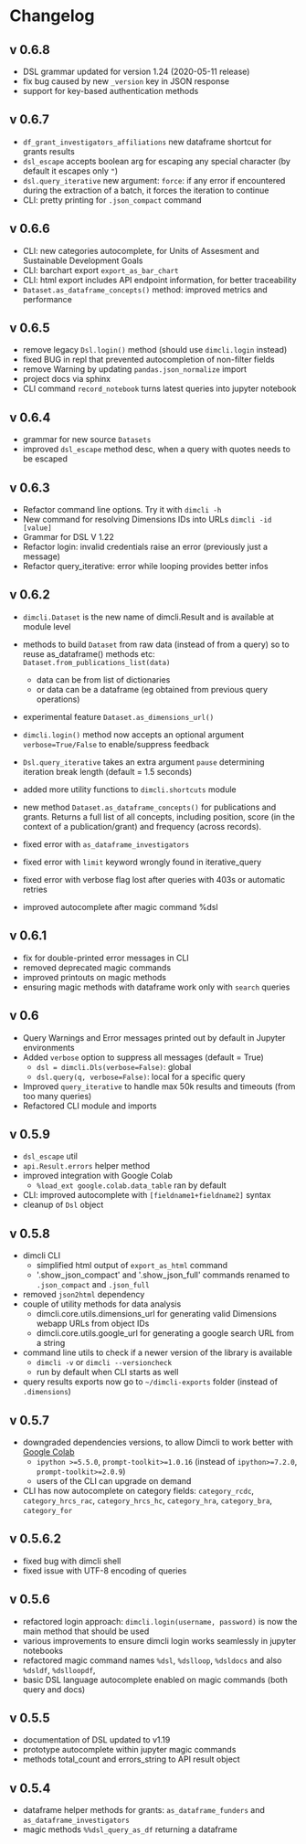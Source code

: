 # Changelog

## v 0.6.8

* DSL grammar updated for version 1.24 (2020-05-11 release)
* fix bug caused by new `_version` key in JSON response 
* support for key-based authentication methods


## v 0.6.7

* `df_grant_investigators_affiliations` new dataframe shortcut for grants results
* `dsl_escape` accepts boolean arg for escaping any special character (by default it escapes only `"`)
* `dsl.query_iterative` new argument: `force`: if any error if encountered during the extraction of a batch, it forces the iteration to continue
* CLI: pretty printing for `.json_compact` command


## v 0.6.6

* CLI: new categories autocomplete, for Units of Assesment and Sustainable Development Goals
* CLI: barchart export `export_as_bar_chart`
* CLI: html export includes API endpoint information, for better traceability
* `Dataset.as_dataframe_concepts()` method: improved metrics and performance


## v 0.6.5

* remove legacy `Dsl.login()` method (should use `dimcli.login` instead) 
* fixed BUG in repl that prevented autocompletion of non-filter fields
* remove Warning by updating `pandas.json_normalize` import
* project docs via sphinx 
* CLI command `record_notebook` turns latest queries into jupyter notebook

## v 0.6.4

* grammar for new source `Datasets`
* improved `dsl_escape` method desc, when a query with quotes needs to be escaped

## v 0.6.3

* Refactor command line options. Try it with `dimcli -h`
* New command for resolving Dimensions IDs into URLs `dimcli -id [value]`
* Grammar for DSL V 1.22
* Refactor login: invalid credentials raise an error (previously just a message)
* Refactor query_iterative: error while looping provides better infos

## v 0.6.2 

* `dimcli.Dataset`  is the new name of dimcli.Result  and is available at module level
* methods to build `Dataset` from raw data (instead of from a query) so to reuse as_dataframe() methods etc:  `Dataset.from_publications_list(data)` 
  * data can be from list of dictionaries
  * or data can be a dataframe (eg obtained from previous query operations)
* experimental feature `Dataset.as_dimensions_url()` 
* `dimcli.login()` method now accepts an optional argument `verbose=True/False` to enable/suppress feedback 
* `Dsl.query_iterative` takes an extra argument `pause` determining iteration break length (default = 1.5 seconds)
* added more utility functions to `dimcli.shortcuts` module 
* new method `Dataset.as_dataframe_concepts()` for publications and grants. Returns a full list of all concepts, including position, score (in the context of a publication/grant) and frequency (across records).

* fixed error with `as_dataframe_investigators` 
* fixed error with `limit` keyword wrongly found in iterative_query
* fixed error with verbose flag lost after queries with 403s or automatic retries
* improved autocomplete after magic command %dsl 



## v 0.6.1 

* fix for double-printed error messages in CLI
* removed deprecated magic commands 
* improved printouts on magic methods 
* ensuring magic methods with dataframe work only with `search` queries 


## v 0.6

* Query Warnings and Error messages printed out by default in Jupyter environments
* Added `verbose` option to suppress all messages (default = True)
  * `dsl = dimcli.Dls(verbose=False)`: global 
  * `dsl.query(q, verbose=False)`: local for a specific query
* Improved `query_iterative` to handle max 50k results and timeouts (from too many queries)
* Refactored CLI module and imports 


## v 0.5.9

* `dsl_escape` util
* `api.Result.errors` helper method
* improved integration with Google Colab
  * `%load_ext google.colab.data_table` ran by default
* CLI: improved autocomplete with `[fieldname1+fieldname2]` syntax
* cleanup of `Dsl` object


## v 0.5.8

* dimcli CLI
  * simplified html output of `export_as_html` command
  * '.show_json_compact' and '.show_json_full' commands renamed to `.json_compact` and `.json_full`
* removed `json2html` dependency 
* couple of utility methods for data analysis
  * dimcli.core.utils.dimensions_url for generating valid Dimensions webapp URLs from object IDs
  * dimcli.core.utils.google_url for generating a google search URL from a string
* command line utils to check if a newer version of the library is available
  * `dimcli -v` or `dimcli --versioncheck`
  * run by default when CLI starts as well
* query results exports now go to `~/dimcli-exports` folder (instead of `.dimensions`) 


## v 0.5.7

* downgraded dependencies versions, to allow Dimcli to work better with [Google Colab](https://colab.research.google.com/)
  * `ipython >=5.5.0`, `prompt-toolkit>=1.0.16`  (instead of `ipython>=7.2.0`, `prompt-toolkit>=2.0.9`)
  * users of the CLI can upgrade on demand 
* CLI has now autocomplete on category fields: `category_rcdc`, `category_hrcs_rac`, `category_hrcs_hc`, `category_hra`, `category_bra`, `category_for`


## v 0.5.6.2

* fixed bug with dimcli shell
* fixed issue with UTF-8 encoding of queries

## v 0.5.6

* refactored login approach: `dimcli.login(username, password)` is now the main method that should be used
* various improvements to ensure dimcli login works seamlessly in jupyter notebooks 
* refactored magic command names `%dsl`, `%dslloop`, `%dsldocs` and also `%dsldf`, `%dslloopdf`,
* basic DSL language autocomplete enabled on magic commands (both query and docs) 


## v 0.5.5

* documentation of DSL updated to v1.19
* prototype autocomplete within jupyter magic commands
* methods total_count and errors_string to API result object


## v 0.5.4

* dataframe helper methods for grants: `as_dataframe_funders` and `as_dataframe_investigators`
* magic methods `%%dsl_query_as_df` returning a dataframe